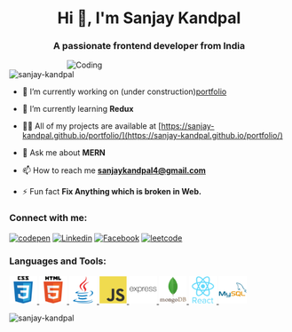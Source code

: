 <h1 align="center">Hi 👋, I'm Sanjay Kandpal</h1>
<h3 align="center">A passionate frontend developer from India</h3>
<img align="right" alt="Coding" width="400" src="https://dl.openseauserdata.com/cache/originImage/files/527a9783c28c70962773a73db797ea4d.gif">
<p align="left"> <img src="https://komarev.com/ghpvc/?username=sanjay-kandpal&label=Profile%20views&color=0e75b6&style=flat" alt="sanjay-kandpal" /> </p>

- 🔭 I’m currently working on (under construction)[portfolio](https://sanjay-kandpal.github.io/portfolio/)

- 🌱 I’m currently learning **Redux**

- 👨‍💻 All of my projects are available at [https://sanjay-kandpal.github.io/portfolio/](https://sanjay-kandpal.github.io/portfolio/)

- 💬 Ask me about **MERN**

- 📫 How to reach me **sanjaykandpal4@gmail.com**

- ⚡ Fun fact **Fix Anything which is broken in Web.**

<h3 align="left">Connect with me:</h3>
<p align="left">
<a href="https://codepen.io/@sanjay-kandpal" target="blank" padding="0.3rem"><img align="center" src="https://raw.githubusercontent.com/rahuldkjain/github-profile-readme-generator/master/src/images/icons/Social/codepen.svg" alt="codepen" height="40" width="40"  /></a>
<a href="https://linkedin.com/in/sanjay kandpal" target="blank"><img align="center" src="https://raw.githubusercontent.com/rahuldkjain/github-profile-readme-generator/master/src/images/icons/Social/linked-in-alt.svg" alt="Linkedin" height="40" width="40" /></a>
<a href="https://fb.com/sanjay kandpal" target="blank"><img align="center" src="https://raw.githubusercontent.com/rahuldkjain/github-profile-readme-generator/master/src/images/icons/Social/facebook.svg" alt="Facebook" height="40" width="40" /></a>
<a href="https://leetcode.com/u/sanjaykandpal4/" target="blank"><img align="center" src="https://raw.githubusercontent.com/rahuldkjain/github-profile-readme-generator/master/src/images/icons/Social/leet-code.svg" alt="leetcode" height="40" width="40" /></a>
</p>

<h3 align="left">Languages and Tools:</h3>
<p align="left"> <a href="https://www.w3schools.com/css/" target="_blank" rel="noreferrer"> <img src="https://raw.githubusercontent.com/devicons/devicon/master/icons/css3/css3-original-wordmark.svg" alt="css3" width="50" height="50"/> </a><a href="https://www.w3.org/html/" target="_blank" rel="noreferrer"> <img src="https://raw.githubusercontent.com/devicons/devicon/master/icons/html5/html5-original-wordmark.svg" alt="html5" width="50" height="50"/> </a> <a href="https://www.java.com" target="_blank" rel="noreferrer"> <img src="https://raw.githubusercontent.com/devicons/devicon/master/icons/java/java-original.svg" alt="java" width="50" height="50"/> </a> <a href="https://developer.mozilla.org/en-US/docs/Web/JavaScript" target="_blank" rel="noreferrer"> <img src="https://raw.githubusercontent.com/devicons/devicon/master/icons/javascript/javascript-original.svg" alt="javascript" width="50" height="50"/> </a>
<a href="https://expressjs.com" target="_blank" rel="noreferrer"> <img src="https://raw.githubusercontent.com/devicons/devicon/master/icons/express/express-original-wordmark.svg" alt="express" width="50" height="50"/> </a>  
  <a href="https://www.mongodb.com/" target="_blank" rel="noreferrer"> <img src="https://raw.githubusercontent.com/devicons/devicon/master/icons/mongodb/mongodb-original-wordmark.svg" alt="mongodb" width="50" height="50"/> </a> <a href="https://reactjs.org/" target="_blank" rel="noreferrer"> <img src="https://raw.githubusercontent.com/devicons/devicon/master/icons/react/react-original-wordmark.svg" alt="react" width="50" height="50"/> </a> 
<a href="https://www.mysql.com/" target="_blank" rel="noreferrer"><img src="https://raw.githubusercontent.com/devicons/devicon/master/icons/mysql/mysql-original-wordmark.svg" alt="mysql" width="50" height="50" /></a>
</p>

<p><img align="left" src="https://github-readme-stats.vercel.app/api/top-langs?username=sanjay-kandpal&show_icons=true&locale=en&layout=compact" alt="sanjay-kandpal" /></p>

